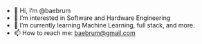 - 👋 Hi, I’m @baebrum
- 👀 I’m interested in Software and Hardware Engineering
- 🌱 I’m currently learning Machine Learning, full stack, and more.
- 📫 How to reach me: baebrum@gmail.com

<!---
baebrum/baebrum is a ✨ special ✨ repository because its `README.md` (this file) appears on your GitHub profile.
You can click the Preview link to take a look at your changes.
--->
